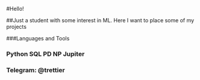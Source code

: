 #Hello!

##Just a student with some interest in ML. Here I want to place some of my projects

###Languages and Tools 
### Python SQL PD NP Jupiter

### Telegram: @trettier

